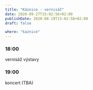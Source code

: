 ```yaml
---
title: "Káznice - vernisáž"
date: 2020-09-27T15:02:56+02:00
publishDate: 2020-08-19T15:02:56+02:00
draft: false

where: "kaznice"
---
```


### 18:00
vernisáž výstavy

### 19:00
koncert (TBA)
